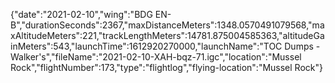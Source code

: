 {"date":"2021-02-10","wing":"BDG EN-B","durationSeconds":2367,"maxDistanceMeters":1348.0570491079568,"maxAltitudeMeters":221,"trackLengthMeters":14781.875004585363,"altitudeGainMeters":543,"launchTime":1612920270000,"launchName":"TOC Dumps - Walker's","fileName":"2021-02-10-XAH-bqz-71.igc","location":"Mussel Rock","flightNumber":173,"type":"flightlog","flying-location":"Mussel Rock"}
